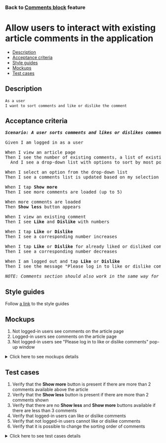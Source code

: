 ### Back to [Comments block](../../) feature

# Allow users to interact with existing article comments in the application

- [Description](#description)
- [Acceptance criteria](#acceptance-criteria)
- [Style guides](#style-guides)
- [Mockups](#mockups)
- [Test cases](#test-cases)

## Description

    As a user
    I want to sort comments and like or dislike the comment

## Acceptance criteria

<pre>
<b><i>Scenario: A user sorts comments and likes or dislikes comments</i></b>

Given I am logged in as a user

When I view an article page
Then I see the number of existing comments, a list of existing comments with 2 most recent comments at the top, and the <b>Show more</b> button at the bottom
  And I see a drop-down list with options to sort by most popular, oldest first, or newest first

When I select an option from the drop-down list
Then I see a comments list is updated based on my selection

When I tap <b>Show more</b>
Then I see more comments are loaded (up to 5)

When more comments are loaded
Then <b>Show less</b> button appears

When I view an existing comment
Then I see <b>Like</b> and <b>Dislike</b> with numbers

When I tap <b>Like</b> or <b>Dislike</b>
Then I see a corresponding number increases

When I tap <b>Like</b> or <b>Dislike</b> for already liked or disliked comment
Then I see a corresponding number decreases

When I am logged out and tap <b>Like</b> or <b>Dislike</b>
Then I see the message "Please log in to like or dislike comments" with the link to the log-in page

<i>NOTE: Comments section should also work in the same way for videos.</i>
</pre>

## Style guides

Follow [a link](https://www.figma.com/proto/0zkkf5WC77OSpvyD6YXpFE/Style-guides?page-id=0%3A1&node-id=19%3A5368&viewport=266%2C48%2C0.54&scaling=min-zoom&starting-point-node-id=19%3A5368) to the style guides

## Mockups

1. Not logged-in users see comments on the article page
2. Logged-in users see comments on the article page
3. Not logged-in users see "Please log in to like or dislike comments" pop-up window

<details>
  <summary>Click here to see mockups details</summary>

**1. Not logged-in users see comments on the article page:**

![Not logged-in users see comments on the article page](/sports_hub_portal/mobile_application_features/comments/images/application_comments_for_not_logged_in_user.png)

**2. Logged-in users see comments on the article page:**

![Logged-in users see comments on the article page](/sports_hub_portal/mobile_application_features/comments/images/application_comments_for_logged_in_user.png)

**3. Not logged-in users see "Please log in to like or dislike comments" pop-up window:**

![Not logged-in users see "Please log in to like or dislike comments" pop-up window](/sports_hub_portal/mobile_application_features/comments/images/application_log_in_to_like_dislike_popup.png)

</details>

## Test cases

1. Verify that the <b>Show more</b> button is present if there are more than 2 comments available above the article
2. Verify that the <b>Show less</b> button is present if there are more than 2 comments shown
3. Verify that there are no <b>Show less</b> and <b>Show more</b> buttons available if there are less than 3 comments
4. Verify that logged-in users can like or dislike comments
5. Verify that not logged-in users cannot like or dislike comments
6. Verify that it is possible to change the sorting order of comments

<details>
  <summary>Click here to see test cases details</summary>

### **#1. Verify that the Show more button is present if there are more than 2 comments available above the article**

|Preconditions|Steps|Expected result
--------------|-----|----------
|- Log in with user account</br>- There are more than 20 comments to the article|1) Select article with comments</br>2) Go to the comments section, and then tap <b>Show more</b>|1) 2 comments are shown</br>2) 5 more comments are loaded (20 comments in total) and a user can still see the <b>Show more</b> button because there are more comments to show. The <b>Show less</b> button appears|

### **#2. Verify that the Show less button is present if there are more than 2 comments shown**

|Preconditions|Steps|Expected result
--------------|-----|----------
|- Log in with user account</br>- There are 5 comments to the article|1) Select any article on the <b>Home</b> page</br>2) Tap <b>Show more</b></br>3) Tap <b>Show less</b>|1) 2 comments are shown</br>2) All comments are loaded, the <b>Show more</b> button disappears, and the <b>Show less</b> button appears</br>3) Only 2 comments are show, the <b>Show less</b> button disappears, and the <b>Show more</b> button appears|

### **#3. Verify that there are no Show less and Show more buttons available if there are less than 3 comments**

|Preconditions|Steps|Expected result
--------------|-----|----------
|- Log in with user account</br>- There are less than 3 comments to the article|1) Select the article</br>2) Check if the <b>Show more</b> and <b>Show less</b> buttons are shown|1) All comments are shown</br>2) There are no <b>Show more</b> or <b>Show less</b> buttons in the comments section|

### **#4. Verify that logged-in users can like or dislike comments**

|Preconditions|Steps|Expected result
--------------|-----|----------
|- Log in with user account</br>- There are some comments to the article</br>- There are some replies to comments|1) Select the article</br>2) Tap <b>Like</b> under any comment</br>3) Tap <b>Like</b> under any reply to the comment</br>4) Tap <b>Dislike</b> under the comment above the article</br>5) Tap <b>Dislike</b> under the comment above the comment</br>6) Tap <b>Like</b> under the comment you previously disliked</br>7) Tap <b>Dislike</b> under the comment you previously liked|2) The number of likes increases</br>3) The number of likes increases</br>4) The number of dislikes increases</br>5) The number of dislikes increases</br>6) The number of likes increases and the number of dislikes decreases</br>7) The number of dislikes increases and the number of likes decreases|

### **#5. Verify that not logged-in users cannot like or dislike comments**

|Preconditions|Steps|Expected result
--------------|-----|----------
|- The user is not logged in</br>- There are some comments to the article</br>- There are some replies to comments|1) Select the article</br>2) Tap the <b>Like</b> or <b>Dislike</b> icon under any comment above the article|2) Message "Please log in to leave a comment" with a link to the log-in page appears|

### **#6. Verify that it is possible to change the sorting order of comments**

|Preconditions|Steps|Expected result
--------------|-----|----------
|- The user is not logged in</br>- There are some comments to the article|1) Select the article with comments</br>2) Tap <b>Sort by > Most popular</b></br>3) Tap <b>Sort by > Oldest first</b></br>4) Tap <b>Sort by > Newest first</b>|2) The most popular comments are shown first</br>3) The oldest comments are shown first</br>4) The newest comments are shown first|
</details>
